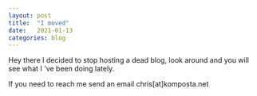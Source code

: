 ```yaml
---
layout: post
title:  "I moved"
date:   2021-01-13
categories: blog
---
```


Hey there I decided to stop hosting a dead blog, look around and you will see what I 've been doing lately.

If you need to reach me send an email chris[at]komposta.net
